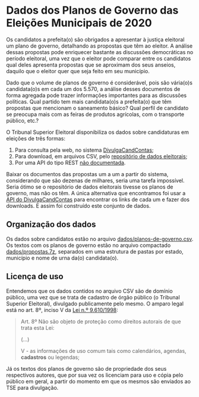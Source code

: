 # Dados dos Planos de Governo das Eleições Municipais de 2020

Os candidatos a prefeita(o) são obrigados a apresentar à justiça eleitoral
um plano de governo, detalhando as propostas que têm ao eleitor. A análise
dessas propostas pode enriquecer bastante as discussões democráticas no
período eleitoral, uma vez que o eleitor pode comparar entre os candidatos
qual deles apresenta propostas que se aproximam dos seus anseios, daquilo
que o eleitor quer que seja feito em seu município.

Dado que o volume de planos de governo é considerável, pois são vária(o)s
candidata(o)s em cada um dos 5.570, a análise desses documentos de forma
agregada pode trazer informações importantes para as discussões políticas.
Qual partido tem mais candidata(o)s a prefeita(o) que têm propostas que
mencionam o saneamento básico? Qual perfil de candidato se preocupa mais
com as feiras de produtos agrícolas, com o transporte público, etc.?

O Tribunal Superior Eleitoral disponibiliza os dados sobre candidaturas em
eleições de três formas:

1. Para consulta pela web, no sistema
   [DivulgaCandContas](https://divulgacandcontas.tse.jus.br/divulga/);
2. Para download, em arquivos CSV, pelo
   [repositório de dados eleitorais](https://www.tse.jus.br/eleicoes/estatisticas/repositorio-de-dados-eleitorais-1/repositorio-de-dados-eleitorais);
3. Por uma API do tipo REST
   [não documentada](https://github.com/augusto-herrmann/divulgacandcontas-doc).

Baixar os documentos das propostas um a um a partir do sistema, considerando
que são dezenas de milhares, seria uma tarefa impossível. Seria ótimo se
o repositório de dados eleitorais tivesse os planos de governo, mas não os
têm. A única alternativa que encontramos foi usar a
[API do DivulgaCandContas](https://github.com/augusto-herrmann/divulgacandcontas-doc)
para encontrar os links de cada um e fazer dos downloads. E assim foi
construído este conjunto de dados.

## Organização dos dados

Os dados sobre candidatos estão no arquivo
[dados/planos-de-governo.csv](dados/planos-de-governo.csv). Os textos com
os planos de governo estão no arquivo compactado
[dados/propostas.7z](dados/propostas.7z), separados em uma estrutura de
pastas por estado, município e nome de urna da(o) candidata(o).

## Licença de uso

Entendemos que os dados contidos no arquivo CSV são de domínio público, uma
vez que se trata de cadastro de órgão público (o Tribunal Superior Eleitoral),
divulgado publicamente pelo mesmo. O amparo legal está no art. 8º, inciso V
da
[Lei n.º 9.610/1998](http://www.planalto.gov.br/CCIVIL_03/LEIS/L9610.htm#art8):

> Art. 8º Não são objeto de proteção como direitos autorais de que trata esta
> Lei:
> 
> (...)
> 
> V - as informações de uso comum tais como calendários, agendas,
> **cadastros** ou legendas;

Já os textos dos planos de governo são de propriedade dos seus respectivos
autores, que por sua vez os licenciam para uso e cópia pelo público em geral,
a partir do momento em que os mesmos são enviados ao TSE para divulgação.
